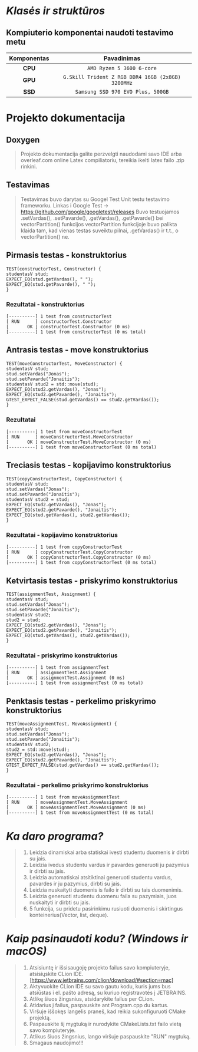 # ***Klasės ir struktūros***

## Kompiuterio komponentai naudoti testavimo metu 

|   Komponentas  |                   Pavadinimas                       |                      
|:--------------:|:---------------------------------------------------:|
|     **CPU**    |            `AMD Ryzen 5 3600 6-core`              |
|     **GPU**    |`G.Skill Trident Z RGB DDR4 16GB (2x8GB) 3200MHz`  |
|     **SSD**    |           `Samsung SSD 970 EVO Plus, 500GB`       |

# Projekto dokumentacija
## Doxygen
> Projekto dokumentacija galite perzvelgti naudodami savo IDE arba overleaf.com online Latex compiliatoriu, tereikia ikelti latex failo .zip rinkini.

## Testavimas 
> Testavimas buvo darytas su Googel Test Unit testu testavimo frameworku.
> Linkas i Google Test -> https://github.com/google/googletest/releases
> Buvo testuojamos .setVardas(), .setPavarde(), .getVardas(), .getPavarde() bei vectorPartition() funkcijos
> vectorPartition funkcijoje buvo palikta klaida tam, kad vienas testas suveiktu pilnai, .getVardas() ir t.t., o vectorPartition() ne.

## Pirmasis testas - konstruktorius
    TEST(constructorTest, Constructor) {
    studentasV stud;
    EXPECT_EQ(stud.getVardas(), " ");
    EXPECT_EQ(stud.getPavarde(), " ");
    }

### Rezultatai - konstruktorius
    [----------] 1 test from constructorTest
    [ RUN      ] constructorTest.Constructor
    [       OK ] constructorTest.Constructor (0 ms)
    [----------] 1 test from constructorTest (0 ms total)
    
## Antrasis testas - move konstruktorius
    TEST(moveConstructorTest, MoveConstructor) {
    studentasV stud;
    stud.setVardas("Jonas");
    stud.setPavarde("Jonaitis");
    studentasV stud2 = std::move(stud);
    EXPECT_EQ(stud2.getVardas(), "Jonas");
    EXPECT_EQ(stud2.getPavarde(), "Jonaitis");
    GTEST_EXPECT_FALSE(stud.getVardas() == stud2.getVardas());
    }
    

### Rezultatai
    [----------] 1 test from moveConstructorTest
    [ RUN      ] moveConstructorTest.MoveConstructor
    [       OK ] moveConstructorTest.MoveConstructor (0 ms)
    [----------] 1 test from moveConstructorTest (0 ms total)

## Treciasis testas - kopijavimo konstruktorius
    TEST(copyConstructorTest, CopyConstructor) {
    studentasV stud;
    stud.setVardas("Jonas");
    stud.setPavarde("Jonaitis");
    studentasV stud2 = stud;
    EXPECT_EQ(stud2.getVardas(), "Jonas");
    EXPECT_EQ(stud2.getPavarde(), "Jonaitis");
    EXPECT_EQ(stud.getVardas(), stud2.getVardas());
    }

### Rezultatai - kopijavimo konstruktorius
    [----------] 1 test from copyConstructorTest
    [ RUN      ] copyConstructorTest.CopyConstructor
    [       OK ] copyConstructorTest.CopyConstructor (0 ms)
    [----------] 1 test from copyConstructorTest (0 ms total)

## Ketvirtasis testas - priskyrimo konstruktorius
    TEST(assignmentTest, Assignment) {
    studentasV stud;
    stud.setVardas("Jonas");
    stud.setPavarde("Jonaitis");
    studentasV stud2;
    stud2 = stud;
    EXPECT_EQ(stud2.getVardas(), "Jonas");
    EXPECT_EQ(stud2.getPavarde(), "Jonaitis");
    EXPECT_EQ(stud.getVardas(), stud2.getVardas());
    }

### Rezultatai - priskyrimo konstruktorius
    [----------] 1 test from assignmentTest
    [ RUN      ] assignmentTest.Assignment
    [       OK ] assignmentTest.Assignment (0 ms)
    [----------] 1 test from assignmentTest (0 ms total)
    
## Penktasis testas - perkelimo priskyrimo konstruktorius
    TEST(moveAssignmentTest, MoveAssignment) {
    studentasV stud;
    stud.setVardas("Jonas");
    stud.setPavarde("Jonaitis");
    studentasV stud2;
    stud2 = std::move(stud);
    EXPECT_EQ(stud2.getVardas(), "Jonas");
    EXPECT_EQ(stud2.getPavarde(), "Jonaitis");
    GTEST_EXPECT_FALSE(stud.getVardas() == stud2.getVardas());
    }

### Rezultatai - perkelimo priskyrimo konstruktorius
    [----------] 1 test from moveAssignmentTest
    [ RUN      ] moveAssignmentTest.MoveAssignment
    [       OK ] moveAssignmentTest.MoveAssignment (0 ms)
    [----------] 1 test from moveAssignmentTest (0 ms total) 
    
# ***Ka daro programa?***
>1. Leidzia dinamiskai arba statiskai ivesti studentu duomenis ir dirbti su jais.
>2. Leidzia ivedus studentu vardus ir pavardes generuoti ju pazymius ir dirbti su jais.
>3. Leidzia automatiskai atsitiktinai generuoti studentu vardus, pavardes ir ju pazymius, dirbti su jais.
>4. Leidzia nuskaityti duomenis is failo ir dirbti su tais duomenimis.
>5. Leidzia generuoti studentu duomenu faila su pazymiais, juos nuskaityti ir dirbti su jais.
>6. 5 funkcija, su pridetu pasirinkimu rusiuoti duomenis i skirtingus konteinerius(Vector, list, deque).


# ***Kaip pasinaudoti kodu? (Windows ir macOS)***
>1. Atsisiuntę ir išsisaugoję projekto failus savo kompiuteryje, atsisiųskite CLion IDE. [https://www.jetbrains.com/clion/download/#section=mac]
>2. Aktyvuokite CLion IDE su savo gautu kodu, kuris jums bus atsiūstas i el. pašto adresą, su kuriuo registravotės į JETBRAINS.
>3. Atlikę šiuos žingsnius, atsidarykite failus per CLion.
>4. Atidarius į failus, paspauskite ant Program.cpp du kartus.
>5. Viršuje iššokęs langelis praneš, kad reikia sukonfiguruoti CMake projektą.
>6. Paspauskite šį mygtuką ir nurodykite CMakeLists.txt failo vietą savo kompiuteryje.
>7. Atlikus šiuos žingsnius, lango viršuje paspauskite "RUN" mygtuką.
>8. Smagaus naudojimo!!!
